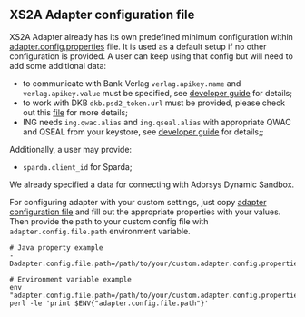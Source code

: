 ## XS2A Adapter configuration file
XS2A Adapter already has its own predefined minimum configuration within [adapter.config.properties](xs2a-adapter-service-api/src/main/resources/adapter.config.properties)
file. It is used as a default setup if no other configuration is provided. A user can keep using that config but
will need to add some additional data: 

* to communicate with Bank-Verlag `verlag.apikey.name` and `verlag.apikey.value` must be specified, see [developer guide](developer_guide.md) for details;
* to work with DKB `dkb.psd2_token.url` must be provided, please check out this [file](../adapters/crealogix-adapter/README.md) for more details;
* ING needs `ing.qwac.alias` and `ing.qseal.alias` with appropriate QWAC and QSEAL from your keystore, see [developer guide](developer_guide.md) for details;;

Additionally, a user may provide:

* `sparda.client_id` for Sparda;

We already specified a data for connecting with Adorsys Dynamic Sandbox. 

For configuring adapter with your custom settings, just copy [adapter configuration
file](xs2a-adapter-service-api/src/main/resources/adapter.config.properties) and fill out the 
appropriate properties with your values. Then provide the path to your custom config file with `adapter.config.file.path` 
environment variable.
```
# Java property example
-Dadapter.config.file.path=/path/to/your/custom.adapter.config.properties

# Environment variable example
env "adapter.config.file.path=/path/to/your/custom.adapter.config.properties"  perl -le 'print $ENV{"adapter.config.file.path"}'
